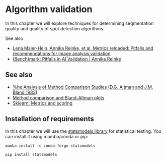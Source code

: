 # Algorithm validation

In this chapter we will explore techniques for determining seqmentation quality and quality of spot detection algorithms.

See also
- [Lena Maier-Hein, Annika Reinke, et al. Metrics reloaded: Pitfalls and recommendations for image analysis validation
](https://arxiv.org/abs/2206.01653)
- [(Bench)mark: Pitfalls in AI Validation | Annika Reinke](https://www.youtube.com/watch?v=HnRcKln5amw)

## See also
* [%he Analysis of Method Comparison Studies (D.G. Altman and J.M. Bland 1983)](https://www-users.york.ac.uk/~mb55/meas/ab83.pdf)
* [Method comparison and Bland-Altman plots](https://www.youtube.com/watch?v=PbSrSupnZFQ)
* [Sklearn: Metrics and scoring](https://scikit-learn.org/stable/modules/model_evaluation.html)

## Installation of requirements

In this chapter we will use the [statsmodels library](https://www.statsmodels.org/stable/index.html) for statistical testing. 
You can install it using mamba/conda or pip:

```
mamba install -c conda-forge statsmodels
```

```
pip install statsmodels
```
